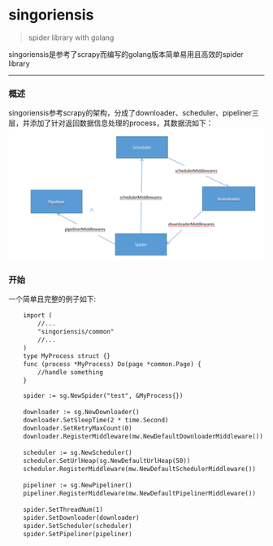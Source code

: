 # singoriensis

> spider library with golang

singoriensis是参考了scrapy而编写的golang版本简单易用且高效的spider library

---

### 概述

singoriensis参考scrapy的架构，分成了downloader、scheduler、pipeliner三层，并添加了针对返回数据信息处理的process，其数据流如下：<br/>
![image](https://github.com/ErosZy/singoriensis/blob/master/image.png)


### 开始

一个简单且完整的例子如下:
```golang
    import (
        //...
        "singoriensis/common"
        //...
    )
    type MyProcess struct {}
    func (process *MyProcess) Do(page *common.Page) {
        //handle something
    }
```


```golang
    spider := sg.NewSpider("test", &MyProcess{})
    
    downloader := sg.NewDownloader()
    downloader.SetSleepTime(2 * time.Second)
    downloader.SetRetryMaxCount(0)
    downloader.RegisterMiddleware(mw.NewDefaultDownloaderMiddleware())

    scheduler := sg.NewScheduler()
    scheduler.SetUrlHeap(sg.NewDefaultUrlHeap(50))
    scheduler.RegisterMiddleware(mw.NewDefaultSchedulerMiddleware())

    pipeliner := sg.NewPipeliner()
    pipeliner.RegisterMiddleware(mw.NewDefaultPipelinerMiddleware())

    spider.SetThreadNum(1)
    spider.SetDownloader(downloader)
    spider.SetScheduler(scheduler)
    spider.SetPipeliner(pipeliner)
```